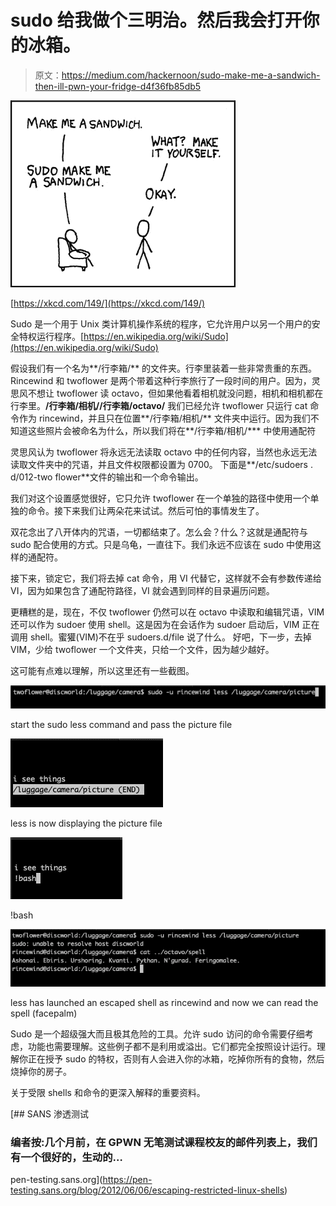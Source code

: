 # sudo 给我做个三明治。然后我会打开你的冰箱。

> 原文：<https://medium.com/hackernoon/sudo-make-me-a-sandwich-then-ill-pwn-your-fridge-d4f36fb85db5>

![](img/cab5e0f6482f8e3613fa0464fc74f4a2.png)

[https://xkcd.com/149/](https://xkcd.com/149/)

Sudo 是一个用于 Unix 类计算机操作系统的程序，它允许用户以另一个用户的安全特权运行程序。[https://en.wikipedia.org/wiki/Sudo](https://en.wikipedia.org/wiki/Sudo)

假设我们有一个名为**/行李箱/** 的文件夹。行李里装着一些非常贵重的东西。Rincewind 和 twoflower 是两个带着这种行李旅行了一段时间的用户。因为，灵思风不想让 twoflower 读 octavo，但如果他看着相机就没问题，相机和相机都在行李里。**/行李箱/相机//行李箱/octavo/** 我们已经允许 twoflower 只运行 cat 命令作为 rincewind，并且只在位置**/行李箱/相机/** 文件夹中运行。因为我们不知道这些照片会被命名为什么，所以我们将在**/行李箱/相机/*** 中使用通配符

灵思风认为 twoflower 将永远无法读取 octavo 中的任何内容，当然也永远无法读取文件夹中的咒语，并且文件权限都设置为 0700。
下面是**/etc/sudoers . d/012-two flower**文件的输出和一个命令输出。

我们对这个设置感觉很好，它只允许 twoflower 在一个单独的路径中使用一个单独的命令。接下来我们让两朵花来试试。然后可怕的事情发生了。

双花念出了八开体内的咒语，一切都结束了。怎么会？什么？这就是通配符与 sudo 配合使用的方式。只是乌龟，一直往下。我们永远不应该在 sudo 中使用这样的通配符。

接下来，锁定它，我们将去掉 cat 命令，用 VI 代替它，这样就不会有参数传递给 VI，因为如果包含了通配符路径，VI 就会遇到同样的目录遍历问题。

更糟糕的是，现在，不仅 twoflower 仍然可以在 octavo 中读取和编辑咒语，VIM 还可以作为 sudoer 使用 shell。这是因为在会话作为 sudoer 启动后，VIM 正在调用 shell。蜜獾(VIM)不在乎 sudoers.d/file 说了什么。
好吧，下一步，去掉 VIM，少给 twoflower 一个文件夹，只给一个文件，因为越少越好。

这可能有点难以理解，所以这里还有一些截图。

![](img/38e8c772df5fe7206274f3ec708df2cb.png)

start the sudo less command and pass the picture file

![](img/d9c6bebca089e4d293d6a96b3775f2dd.png)

less is now displaying the picture file

![](img/767b5cdecefbb42d2c441e79dbb0dcc5.png)

!bash<enter>

![](img/9165139b1ce7fb4b64974110a1b99113.png)

less has launched an escaped shell as rincewind and now we can read the spell (facepalm)

Sudo 是一个超级强大而且极其危险的工具。允许 sudo 访问的命令需要仔细考虑，功能也需要理解。这些例子都不是利用或溢出。它们都完全按照设计运行。理解你正在授予 sudo 的特权，否则有人会进入你的冰箱，吃掉你所有的食物，然后烧掉你的房子。

关于受限 shells 和命令的更深入解释的重要资料。

 [## SANS 渗透测试

### 编者按:几个月前，在 GPWN 无笔测试课程校友的邮件列表上，我们有一个很好的，生动的…

pen-testing.sans.org](https://pen-testing.sans.org/blog/2012/06/06/escaping-restricted-linux-shells)
